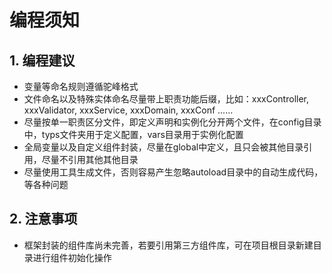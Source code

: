 # 编程须知

## 1. 编程建议

- 变量等命名规则遵循驼峰格式
- 文件命名以及特殊实体命名尽量带上职责功能后缀，比如：xxxController, xxxValidator, xxxService, xxxDomain, xxxConf ......
- 尽量按单一职责区分文件，即定义声明和实例化分开两个文件，在config目录中，typs文件夹用于定义配置，vars目录用于实例化配置
- 全局变量以及自定义组件封装，尽量在global中定义，且只会被其他目录引用，尽量不引用其他其他目录
- 尽量使用工具生成文件，否则容易产生忽略autoload目录中的自动生成代码，等各种问题

## 2. 注意事项

- 框架封装的组件库尚未完善，若要引用第三方组件库，可在项目根目录新建目录进行组件初始化操作